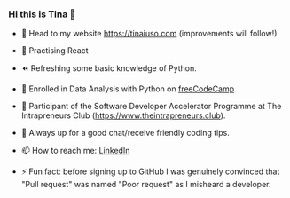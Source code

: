 ### Hi this is Tina 👋
- 🎉  Head to my website https://tinaiuso.com (improvements will follow!)
- 💪  Practising React
- ⏪  Refreshing some basic knowledge of Python.
- 🚧  Enrolled in Data Analysis with Python on [freeCodeCamp](https://www.freecodecamp.org/learn/data-analysis-with-python)
- 🚀  Participant of the Software Developer Accelerator Programme at The Intrapreneurs Club (https://www.theintrapreneurs.club).
- 💬  Always up for a good chat/receive friendly coding tips.
- 📫  How to reach me: [LinkedIn](https://www.linkedin.com/in/concetta-iuso)

- ⚡ Fun fact: before signing up to GitHub I was genuinely convinced that "Pull request" was named "Poor request" as I misheard a developer.
